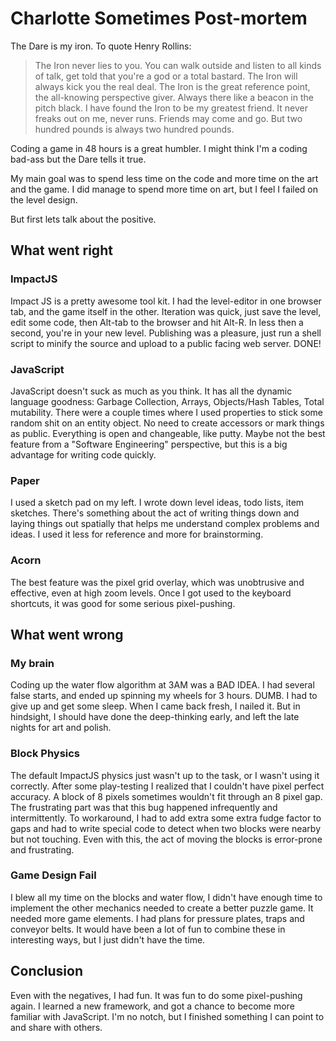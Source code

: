 Charlotte Sometimes Post-mortem
=================================

The Dare is my iron.  To quote Henry Rollins:

> The Iron never lies to you. 
> You can walk outside and listen to all kinds of talk, get told that you're a god or a total bastard. 
> The Iron will always kick you the real deal. 
> The Iron is the great reference point, the all-knowing perspective giver. 
> Always there like a beacon in the pitch black. 
> I have found the Iron to be my greatest friend. 
> It never freaks out on me, never runs. Friends may come and go. 
> But two hundred pounds is always two hundred pounds.

Coding a game in 48 hours is a great humbler. I might think I'm a coding bad-ass but the Dare tells it true.

My main goal was to spend less time on the code and more time on the art and the game.
I did manage to spend more time on art, but I feel I failed on the level design.

But first lets talk about the positive.

What went right
------------------

### ImpactJS

Impact JS is a pretty awesome tool kit.
I had the level-editor in one browser tab, and the game itself in the other.
Iteration was quick, just save the level, edit some code, then Alt-tab to the browser and hit Alt-R.
In less then a second, you're in your new level.  Publishing was a pleasure, just run a shell script to minify the source and upload to a public facing web server. 
DONE!

### JavaScript

JavaScript doesn't suck as much as you think.
It has all the dynamic language goodness: Garbage Collection, Arrays, Objects/Hash Tables, Total mutability.
There were a couple times where I used properties to stick some random shit on an entity object. 
No need to create accessors or mark things as public. Everything is open and changeable, like putty.
Maybe not the best feature from a "Software Engineering" perspective, but this is a big advantage for writing code quickly.

### Paper

I used a sketch pad on my left.  I wrote down level ideas, todo lists, item sketches.
There's something about the act of writing things down and laying things out spatially that helps me understand complex problems and ideas.
I used it less for reference and more for brainstorming.

### Acorn

The best feature was the pixel grid overlay, which was unobtrusive and effective, even at high zoom levels.
Once I got used to the keyboard shortcuts, it was good for some serious pixel-pushing.


What went wrong
------------------

### My brain

Coding up the water flow algorithm at 3AM was a BAD IDEA.  I had several false starts, and ended up spinning my wheels for 3 hours. DUMB.
I had to give up and get some sleep.  When I came back fresh, I nailed it.
But in hindsight, I should have done the deep-thinking early, and left the late nights for art and polish.

### Block Physics

The default ImpactJS physics just wasn't up to the task, or I wasn't using it correctly.
After some play-testing I realized that I couldn't have pixel perfect accuracy.
A block of 8 pixels sometimes wouldn't fit through an 8 pixel gap.
The frustrating part was that this bug happened infrequently and intermittently.
To workaround, I had to add extra some extra fudge factor to gaps and had to write special code to detect when two blocks were nearby but not touching.
Even with this, the act of moving the blocks is error-prone and frustrating.

### Game Design Fail

I blew all my time on the blocks and water flow, I didn't have enough time to implement the other mechanics needed to create a better puzzle game.
It needed more game elements.  I had plans for pressure plates, traps and conveyor belts.
It would have been a lot of fun to combine these in interesting ways, but I just didn't have the time.


Conclusion
-------------

Even with the negatives, I had fun.  It was fun to do some pixel-pushing again.  I learned a new framework, and got a chance to become more familiar with JavaScript.
I'm no notch, but I finished something I can point to and share with others.